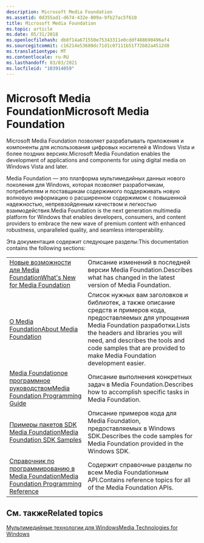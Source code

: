```yaml
---
description: Microsoft Media Foundation
ms.assetid: 0d355ad1-d674-432e-809a-9fb27ac5f610
title: Microsoft Media Foundation
ms.topic: article
ms.date: 05/31/2018
ms.openlocfilehash: db8f14a671550e75343311e0cddf488690496af4
ms.sourcegitcommit: c16214e53680dc71d1c07111b51f72b82a4512d8
ms.translationtype: MT
ms.contentlocale: ru-RU
ms.lasthandoff: 03/03/2021
ms.locfileid: "103914059"
---
```

# <a name="microsoft-media-foundation"></a><span data-ttu-id="fa9b0-103">Microsoft Media Foundation</span><span class="sxs-lookup"><span data-stu-id="fa9b0-103">Microsoft Media Foundation</span></span>

<span data-ttu-id="fa9b0-104">Microsoft Media Foundation позволяет разрабатывать приложения и компоненты для использования цифровых носителей в Windows Vista и более поздних версиях.</span><span class="sxs-lookup"><span data-stu-id="fa9b0-104">Microsoft Media Foundation enables the development of applications and components for using digital media on Windows Vista and later.</span></span>

<span data-ttu-id="fa9b0-105">Media Foundation — это платформа мультимедийных данных нового поколения для Windows, которая позволяет разработчикам, потребителям и поставщикам содержимого поддерживать новую волновую информацию о расширенном содержимом с повышенной надежностью, непревзойденным качеством и легкостью взаимодействия.</span><span class="sxs-lookup"><span data-stu-id="fa9b0-105">Media Foundation is the next generation multimedia platform for Windows that enables developers, consumers, and content providers to embrace the new wave of premium content with enhanced robustness, unparalleled quality, and seamless interoperability.</span></span>

<span data-ttu-id="fa9b0-106">Эта документация содержит следующие разделы:</span><span class="sxs-lookup"><span data-stu-id="fa9b0-106">This documentation contains the following sections:</span></span>



|                                                                                      |                                                                                                                                                        |
|--------------------------------------------------------------------------------------|--------------------------------------------------------------------------------------------------------------------------------------------------------|
| [<span data-ttu-id="fa9b0-107">Новые возможности для Media Foundation</span><span class="sxs-lookup"><span data-stu-id="fa9b0-107">What's New for Media Foundation</span></span>](whats-new-for-media-foundation.md)                | <span data-ttu-id="fa9b0-108">Описание изменений в последней версии Media Foundation.</span><span class="sxs-lookup"><span data-stu-id="fa9b0-108">Describes what has changed in the latest version of Media Foundation.</span></span>                                                                                  |
| [<span data-ttu-id="fa9b0-109">О Media Foundation</span><span class="sxs-lookup"><span data-stu-id="fa9b0-109">About Media Foundation</span></span>](about-the-media-foundation-sdk.md)                         | <span data-ttu-id="fa9b0-110">Список нужных вам заголовков и библиотек, а также описание средств и примеров кода, предоставляемых для упрощения Media Foundation разработки.</span><span class="sxs-lookup"><span data-stu-id="fa9b0-110">Lists the headers and libraries you will need, and describes the tools and code samples that are provided to make Media Foundation development easier.</span></span> |
| [<span data-ttu-id="fa9b0-111">Media Foundationое программное руководством</span><span class="sxs-lookup"><span data-stu-id="fa9b0-111">Media Foundation Programming Guide</span></span>](media-foundation-programming-guide.md)         | <span data-ttu-id="fa9b0-112">Описание выполнения конкретных задач в Media Foundation.</span><span class="sxs-lookup"><span data-stu-id="fa9b0-112">Describes how to accomplish specific tasks in Media Foundation.</span></span>                                                                                        |
| [<span data-ttu-id="fa9b0-113">Примеры пакетов SDK Media Foundation</span><span class="sxs-lookup"><span data-stu-id="fa9b0-113">Media Foundation SDK Samples</span></span>](media-foundation-sdk-samples.md)                     | <span data-ttu-id="fa9b0-114">Описание примеров кода для Media Foundation, предоставляемых в Windows SDK.</span><span class="sxs-lookup"><span data-stu-id="fa9b0-114">Describes the code samples for Media Foundation provided in the Windows SDK.</span></span>                                                                           |
| [<span data-ttu-id="fa9b0-115">Справочник по программированию в Media Foundation</span><span class="sxs-lookup"><span data-stu-id="fa9b0-115">Media Foundation Programming Reference</span></span>](media-foundation-programming-reference.md) | <span data-ttu-id="fa9b0-116">Содержит справочные разделы по всем Media Foundationным API.</span><span class="sxs-lookup"><span data-stu-id="fa9b0-116">Contains reference topics for all of the Media Foundation APIs.</span></span>                                                                                        |



 

## <a name="related-topics"></a><span data-ttu-id="fa9b0-117">См. также</span><span class="sxs-lookup"><span data-stu-id="fa9b0-117">Related topics</span></span>

<dl> <dt>

<span data-ttu-id="fa9b0-118">[Мультимедийные технологии для Windows](/previous-versions/bg125389(v=msdn.10))</span><span class="sxs-lookup"><span data-stu-id="fa9b0-118">[Media Technologies for Windows](/previous-versions/bg125389(v=msdn.10))</span></span>
</dt> </dl>

 

 
